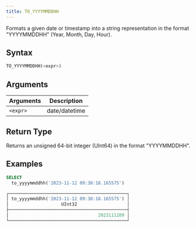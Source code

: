 ```yaml
---
title: TO_YYYYMMDDHH
---
```


Formats a given date or timestamp into a string representation in the format "YYYYMMDDHH" (Year, Month, Day, Hour).

## Syntax

```sql
TO_YYYYMMDDHH(<expr>)
```

## Arguments

| Arguments | Description   |
|-----------|---------------|
| `<expr>`  | date/datetime |

## Return Type

Returns an unsigned 64-bit integer (UInt64) in the format "YYYYMMDDHH".

## Examples

```sql
SELECT
  to_yyyymmddhh('2023-11-12 09:38:18.165575')

┌─────────────────────────────────────────────┐
│ to_yyyymmddhh('2023-11-12 09:38:18.165575') │
│                    UInt32                   │
├─────────────────────────────────────────────┤
│                                  2023111209 │
└─────────────────────────────────────────────┘
```